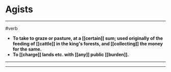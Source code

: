 # Agists
---
#verb
- **To take to graze or pasture, at a [[certain]] sum; used originally of the feeding of [[cattle]] in the king's forests, and [[collecting]] the money for the same.**
- **To [[charge]] lands etc. with [[any]] public [[burden]].**
---
---
